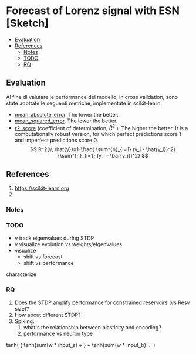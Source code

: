 # Forecast of Lorenz signal with ESN \[Sketch\]


- [Evaluation](#evaluation)
- [References](#references)
  - [Notes](#notes)
  - [TODO](#todo)
  - [RQ](#rq)


## Evaluation

Al fine di valutare le performance del modello, in cross validation, sono state adottate le  seguenti metriche, implementate in scikit-learn.
* [mean_absolute_error](https://scikit-learn.org/stable/modules/generated/sklearn.metrics.mean_absolute_error.html#sklearn.metrics.mean_absolute_error). The lower the better.
* [mean_squared_error](https://scikit-learn.org/stable/modules/generated/sklearn.metrics.mean_squared_error.html). The lower the better.
* [r2_score](https://scikit-learn.org/stable/modules/generated/sklearn.metrics.r2_score.html) (coefficient of determination, $R^2$ ). The higher the better. It is a computationally robust version, for which perfect predictions score 1 and imperfect predictions score 0.  
$$
R^2(y, \hat{y})=1-\frac{ \sum^{n}_{i=1} (y_i - \hat{y_i})^2}{\sum^{n}_{i=1} (y_i - \bar{y_i})^2}
$$



## References
1. https://scikit-learn.org
2. 

### Notes

### TODO
- v track eigenvalues during STDP
- v visualize evolution vs weights/eigenvalues
- visualize
    - shift vs forecast
    - shift vs performance



characterize

### RQ
1. Does the STDP amplify performance for constrained reservoirs (vs Resv size)?
2. How about different STDP?
3. Spiking:
    1. what's the relationship between plasticity and encoding?
    2. performance vs neuron type

tanh(
    {
        tanh(sum(w * input_a) + 
    } + tanh(sum(w * input_b) ...
)


